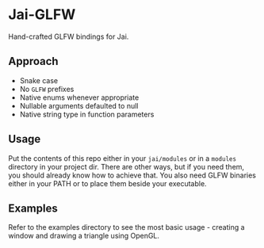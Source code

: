 # Jai-GLFW

Hand-crafted GLFW bindings for Jai.

## Approach
- Snake case
- No `GLFW` prefixes
- Native enums whenever appropriate
- Nullable arguments defaulted to null
- Native string type in function parameters

## Usage
Put the contents of this repo either in your `jai/modules` or in a `modules` directory in your project dir. There are other ways, but if you need them, you should already know how to achieve that.
You also need GLFW binaries either in your PATH or to place them beside your executable.

## Examples
Refer to the examples directory to see the most basic usage - creating a window and drawing a triangle using OpenGL.
